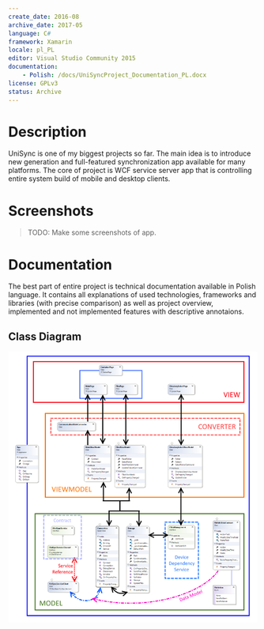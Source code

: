 ```yaml
---
create_date: 2016-08
archive_date: 2017-05
language: C#
framework: Xamarin
locale: pl_PL
editor: Visual Studio Community 2015
documentation:
	- Polish: /docs/UniSyncProject_Documentation_PL.docx
license: GPLv3
status: Archive
---
```


# Description

UniSync is one of my biggest projects so far. The main idea is to introduce new generation and full-featured synchronization app available for many platforms. The core of project is WCF service server app that is controlling entire system build of mobile and desktop clients.

# Screenshots

> TODO: Make some screenshots of app.

# Documentation

The best part of entire project is technical documentation available in Polish language. It contains all explanations of used technologies, frameworks and libraries (with precise comparison) as well as project overview, implemented and not implemented features with descriptive annotaions.

## Class Diagram

![System Schema](docs/diagram.png)